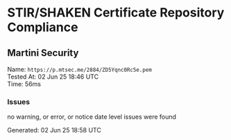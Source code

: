 # STIR/SHAKEN Certificate Repository Compliance

## Martini Security

Name: `https://p.mtsec.me/2884/ZD5Yqnc0Rc5e.pem`\
Tested At: 02 Jun 25 18:46 UTC\
Time: 56ms

### Issues

no warning, or error, or notice date level issues were found

Generated: 02 Jun 25 18:58 UTC